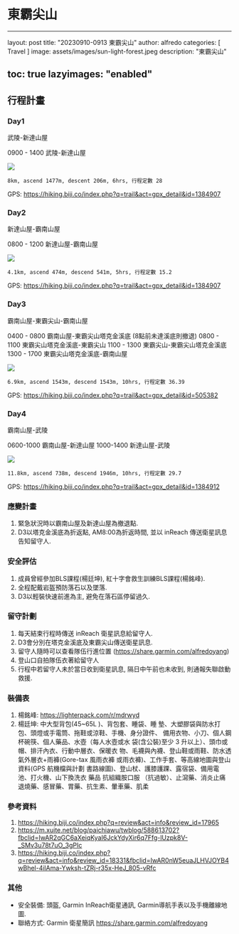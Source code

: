 # 東霸尖山
---
layout: post
title:  "20230910-0913 東霸尖山"
author: alfredo
categories: [ Travel ]
image: assets/images/sun-light-forest.jpeg
description: "東霸尖山"

toc: true
lazyimages: "enabled"
---

## 行程計畫

### Day1
武陵-新達山屋

0900 - 1400 武陵-新達山屋

![](https://i.imgur.com/XqUjmf9.png)

    8km, ascend 1477m, descent 206m, 6hrs, 行程定數 28

GPS: https://hiking.biji.co/index.php?q=trail&act=gpx_detail&id=1384907


### Day2
新達山屋-霸南山屋

0800 - 1200 新達山屋-霸南山屋

![](https://i.imgur.com/eIZW2lo.png)

    4.1km, ascend 474m, descend 541m, 5hrs, 行程定數 15.2
    
GPS: https://hiking.biji.co/index.php?q=trail&act=gpx_detail&id=1384907

### Day3
霸南山屋-東霸尖山-霸南山屋

0400 - 0800 霸南山屋-東霸尖山塔克金溪底 (8點前未達溪底則撤退)
0800 - 1100 東霸尖山塔克金溪底-東霸尖山
1100 - 1300 東霸尖山-東霸尖山塔克金溪底
1300 - 1700 東霸尖山塔克金溪底-霸南山屋


![](https://i.imgur.com/OTGQviz.png)

    6.9km, ascend 1543m, descend 1543m, 10hrs, 行程定數 36.39
GPS: https://hiking.biji.co/index.php?q=trail&act=gpx_detail&id=505382

### Day4
霸南山屋-武陵

0600-1000 霸南山屋-新達山屋
1000-1400 新達山屋-武陵

![](https://i.imgur.com/Rs1ElPC.png)

    11.8km, ascend 738m, descend 1946m, 10hrs, 行程定數 29.7
GPS: https://hiking.biji.co/index.php?q=trail&act=gpx_detail&id=1384912

### 應變計畫 
1. 緊急狀況時以霸南山屋及新達山屋為撤退點.
2. D3以塔克金溪底為折返點, AM8:00為折返時間, 並以 inReach 傳送衛星訊息告知留守人.

### 安全評估
1. 成員曾經參加BLS課程(楊廷坤), 紅十字會救生訓練BLS課程(楊銘峰).
2. 全程配戴岩盔預防落石以及墜落.
3. D3以輕裝快速前進為主, 避免在落石區停留過久.

### 留守計劃
1. 每天結束行程時傳送 inReach 衛星訊息給留守人.
2. D3會分別在塔克金溪底及東霸尖山傳送衛星訊息.
3. 留守人隨時可以查看隊伍行進位置 (https://share.garmin.com/alfredoyang)
4. 登山口自拍隊伍衣著給留守人
5. 行程中若留守人未於當日收到衛星訊息, 隔日中午前也未收到, 則通報失聯啟動救援.

### 裝備表
1. 楊銘峰: https://lighterpack.com/r/mdrwyd
2. 楊廷坤:
    中大型背包(45~65L )、背包套、睡袋、睡
墊、大塑膠袋與防水打包、頭燈或手電筒、拖鞋或涼鞋、手機、身分證件、
備用衣物、小刀、個人鋼杯碗筷、個人藥品、水壺（每人水壺或水
袋(含公裝)至少 3 升以上）、頭巾或帽、排汗內衣、行動中層衣、保暖衣
物、毛襪與內襪、登山鞋或雨鞋、防水透氣外層衣+雨褲(Gore-tax 風雨衣褲
或雨衣褲)、工作手套、等高線地圖與登山資料(GPS 航機檔與計劃
書路線圖)、登山杖、護膝護踝、露宿袋、備用電池、打火機、山下換洗衣
藥品
抗組織胺口服 （抗過敏）、止瀉藥、消炎止痛退燒藥、感冒藥、胃藥、抗生素、暈車藥、肌柔

### 參考資料
1. https://hiking.biji.co/index.php?q=review&act=info&review_id=17965
2. https://m.xuite.net/blog/paichiawu/twblog/588613702?fbclid=IwAR2qGC6aXeiqKyaI6JckYdyXir6q7Ffg-lUzpk8V-_SMv3u78t7uO_3gPIc
3. https://hiking.biji.co/index.php?q=review&act=info&review_id=18331&fbclid=IwAR0nW5euaJLHVJOYB4wBhel-4ilAma-Ywksh-tZRj-r35x-HeJ_805-vRfc

### 其他
- 安全裝備: 頭盔, Garmin InReach衛星通訊, Garmin導航手表以及手機離線地圖.  
- 聯絡方式: Garmin 衛星簡訊 https://share.garmin.com/alfredoyang  

